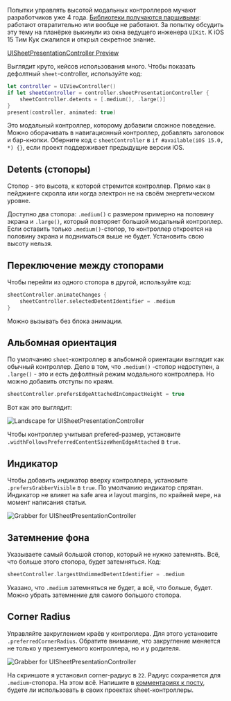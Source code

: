 Попытки управлять высотой модальных контроллеров мучают разработчиков уже 4 года. [Библиотеки получаются паршивыми](https://github.com/ivanvorobei/SPStorkController): работают отвратительно или вообще не работают. За попытку обсудить эту тему на планёрке выкинули из окна ведущего инженера `UIKit`. К iOS 15 Тим Кук сжалился и открыл секретное знание.

[UISheetPresentationController Preview](https://cdn.sparrowcode.io/articles/uisheetpresentationcontroller/uisheetpresentationcontroller.mov)

Выглядит круто, кейсов использования много. Чтобы показать дефолтный `sheet`-controller, используйте код:

```swift
let controller = UIViewController()
if let sheetController = controller.sheetPresentationController {
    sheetController.detents = [.medium(), .large()]
}
present(controller, animated: true)
```

Это модальный контроллер, которому добавили сложное поведение. Можно оборачивать в навигационный контроллер, добавлять заголовок и бар-кнопки. Оберните код с `sheetController` в `if #available(iOS 15.0, *) {}`, если проект поддерживает предыдущие версии iOS.

## Detents (стопоры)

Стопор - это высота, к которой стремится контроллер. Прямо как в пейджинге скролла или когда электрон не на своём энергетическом уровне.

Доступно два стопора: `.medium()` с размером примерно на половину экрана и `.large()`, который повторяет большой модальный контроллер. Если оставить только `.medium()`-стопор, то контроллер откроется на половину экрана и подниматься выше не будет. Установить свою высоту нельзя.

## Переключение между стопорами

Чтобы перейти из одного стопора в другой, используйте код:

```swift
sheetController.animateChanges {
    sheetController.selectedDetentIdentifier = .medium
}
```

Можно вызывать без блока анимации.

## Альбомная ориентация

По умолчанию `sheet`-контроллер в альбомной ориентации выглядит как обычный контроллер. Дело в том, что `.medium()` -стопор недоступен, а `.large()` - это и есть дефолтный режим модального контроллера. Но можно добавить отступы по краям.

```swift
sheetController.prefersEdgeAttachedInCompactHeight = true
```

Вот как это выглядит:

![Landscape for UISheetPresentationController](https://cdn.sparrowcode.io/articles/uisheetpresentationcontroller/landscape.jpg)

Чтобы контроллер учитывал prefered-размер, установите `.widthFollowsPreferredContentSizeWhenEdgeAttached` в `true`.

## Индикатор

Чтобы добавить индикатор вверху контроллера, установите `.prefersGrabberVisible` в `true`. По умолчанию индикатор спрятан. Индикатор не влияет на safe area и layout margins, по крайней мере, на момент написания статьи.

![Grabber for UISheetPresentationController](https://cdn.sparrowcode.io/articles/uisheetpresentationcontroller/prefers-grabber-visible.jpg)

## Затемнение фона

Указываете самый большой стопор, который не нужно затемнять. Всё, что больше этого стопора, будет затемняться. Код:

```swift
sheetController.largestUndimmedDetentIdentifier = .medium
```

Указано, что `.medium` затемняться не будет, а всё, что больше, будет. Можно убрать затемнение для самого большого стопора.

## Corner Radius

Управляйте закруглением краёв у контроллера. Для этого установите `.preferredCornerRadius`. Обратите внимание, что закругление меняется не только у презентуемого контроллера, но и у родителя.

![Grabber for UISheetPresentationController](https://cdn.sparrowcode.io/articles/uisheetpresentationcontroller/preferred-corner-radius.jpg)

На скриншоте я установил corner-радиус в `22`. Радиус сохраняется для `.medium`-стопора. На этом всё. Напишите в [комментариях к посту](https://t.me/sparrowcode/71), будете ли использовать в своих проектах sheet-контроллеры.


